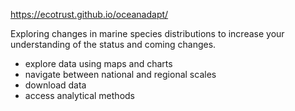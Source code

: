 https://ecotrust.github.io/oceanadapt/

Exploring changes in marine species distributions to increase your understanding of the status and coming changes.


  - explore data using maps and charts
  - navigate between national and regional scales
  - download data
  - access analytical methods
